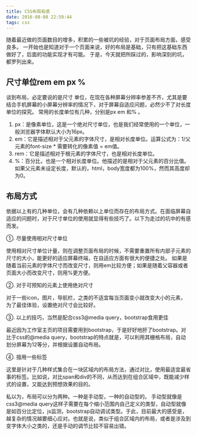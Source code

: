 ```yaml
---
title: CSS布局有感
date: 2016-08-08 22:59:44
tags: css
---
```


随着最近做的页面数目的增多，积累的一些被坑的经验，对于页面布局方面，感受良多。
一开始也是知道对于一个页面来说，好的布局是基础，只有把这基础东西做好了，后面的功能实现才有可能。
于是，今天就把所踩过的，影响深刻的坑，都罗列出来。

<!--more-->

## 尺寸单位rem em px %

谈到布局，必定要说的是尺寸
单位，在现在各种屏幕分辨率参差不齐，尤其是要结合手机屏幕的小屏幕分辨率的情况下，对于屏幕自适应问题，必然少不了对长度单位的探究。
常用的长度单位有几种，分别是px em 和% 。

1.  px：是像素单位，这是一个绝对尺寸单位，也是我们经常使用的一个单位，一般浏览器字体默认大小为16px。
2.  em：它是描述相对于父元素的字体尺寸，是相对长度单位。运算公式为：1/父元素的font-size * 需要转化的像素值 = em值。
3.  rem：它是描述相对于根元素的字体尺寸，也是相对长度单位。
4.  %：百分比，也是一个相对长度单位。他描述的是相对于父元素的百分比值。如果父元素未设定长度，默认的，html，body宽度都为100%，然而其高度却为0。

## 布局方式

依据以上有的几种单位，会有几种依赖以上单位而存在的布局方式。在面临屏幕自适应的问题时，对于尺寸单位的使用就显得有些技巧了。以下为走过的坑中的有感而发。

①.  尽量使用相对尺寸单位

使用相对尺寸单位计量，则在调整页面布局的时候，不需要重置所有内部子元素的尺寸的大小，能更好的适应屏幕终端，在自适应方面有很大的便捷之处。
如果是随着当前元素的字体尺寸而改变尺寸，则用em比较方便；如果是随着父容器或者页面大小而改变尺寸，则用%更方便。

②.  对于可预知的元素上使用绝对尺寸

对于一些icon，图片，导航栏，之类的不适宜每当页面变小就改变大小的元素，为了最佳体验，设置绝对尺寸会比较好。

③.  以上的技巧，当然是配合css3@media query，bootstrap食用更佳

最近因为工作室主页的项目需要用到bootstrap，于是好好地肝了bootstrap。对比于css的@media query，bootstrap的特点就是，可以利用其栅格布局，自动划分屏幕为12等分，并根据设置自动布局。

④.  擅用一些标签

这里是针对于几种样式集合在一块区域内的布局方法，通过对比，使用最适宜最省事的标签。比如说，对比span和div的不同，从而达到在组合区域中，既能减少样式的设置，又能达到预想效果的目的。

私以为，布局可以分为两种。一种是手动型，一种的自动型的。
手动型就像是css3@media query这样子需要在每个缩小范围内自己定义的类型，自动型就像是如百分比定位，js监测，bootstrap自动调试类型。于此，目前最大的感受是，越复杂的情况越要细心应对。也就是说，类似于组合区域内的布局，或者是涉及到变字体大小之类的，还是手动的调节比较不容易出错。
